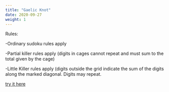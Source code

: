 ```yaml
---
title: "Gaelic Knot"
date: 2020-09-27
weight: 1
---
```

Rules:

-Ordinary sudoku rules apply

-Partial killer rules apply (digits in cages cannot repeat and must sum to the total given by the cage)

-Little Killer rules apply (digits outside the grid indicate the sum of the digits along the marked diagonal. Digits may repeat.

<a href="https://app.crackingthecryptic.com/t6kn1pdiw2">try it here</a>
